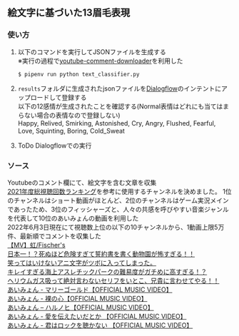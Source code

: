 ## 絵文字に基づいた13眉毛表現

### 使い方
1. 以下のコマンドを実行してJSONファイルを生成する<br>※実行の過程で[youtube-comment-downloader](https://github.com/egbertbouman/youtube-comment-downloader)を利用した
    ```
    $ pipenv run python text_classifier.py
    ```

2. `results`フォルダに生成されたjsonファイルを[Dialogflow](https://dialogflow.cloud.google.com/?authuser=1#/agent/facialexpression-rpwe/intents)のインテントにアップロードして登録する<br>以下の12感情が生成されたことを確認する(Normal表情はどれにも当てはまらない場合の表情なので登録しない)<br>Happy, Relived, Smirking, Astonished, Cry, Angry, Flushed, Fearful, Love, Squinting, Boring, Cold_Sweat

3. ToDo Dialogflowでの実行

### ソース
Youtubeのコメント欄にて、絵文字を含む文章を収集<br>
[2021年度総視聴回数ランキング](https://webtan.impress.co.jp/n/2022/02/21/42365)を参考に使用するチャンネルを決めました。
1位のチャンネルはショート動画がほとんど、2位のチャンネルはゲーム実況メインであったため、3位のフィッシャーズと、人々の共感を呼びやすい音楽ジャンルを代表して10位のあいみょんの動画を利用した<br>
2022年6月3日現在にて視聴数上位の以下の10チャンネルから、1動画上限5万件、最新順でコメントを収集した<br>
[【MV】虹/Fischer's](https://www.youtube.com/watch?v=0xI4J9CwMuY)<br>
[日本一！？死ぬほど危険すぎて誓約書を書く動物園が怖すぎる！！](https://www.youtube.com/watch?v=Na_WJPK26Oc)<br> 
[笑ってはいけないアニ文字がツボに入ってしまった。](https://www.youtube.com/watch?v=28jAR_LDNJE)<br>
[キレイすぎる海上アスレチックパークの難易度がガチめに高すぎる！？](https://www.youtube.com/watch?v=uxk_qap7pwA)<br> 
[ヘリウムガス吸って絶対言わないセリフをいとこ、兄貴に言わせてやる！！](https://www.youtube.com/watch?v=VadBq-_234g)<br>
[あいみょん - マリーゴールド【OFFICIAL MUSIC VIDEO】](https://www.youtube.com/watch?v=0xSiBpUdW4E)<br>
[あいみょん - 裸の心【OFFICIAL MUSIC VIDEO】](https://www.youtube.com/watch?v=yOAwvRmVIyo)<br>
[あいみょん – ハルノヒ【OFFICIAL MUSIC VIDEO】](https://www.youtube.com/watch?v=pfGI91CFtRg)<br>
[あいみょん - 愛を伝えたいだとか 【OFFICIAL MUSIC VIDEO】](https://www.youtube.com/watch?v=9qRCARM_LfE)<br>
[あいみょん - 君はロックを聴かない 【OFFICIAL MUSIC VIDEO】](https://www.youtube.com/watch?v=ARwVe1MYAUA)<br>

